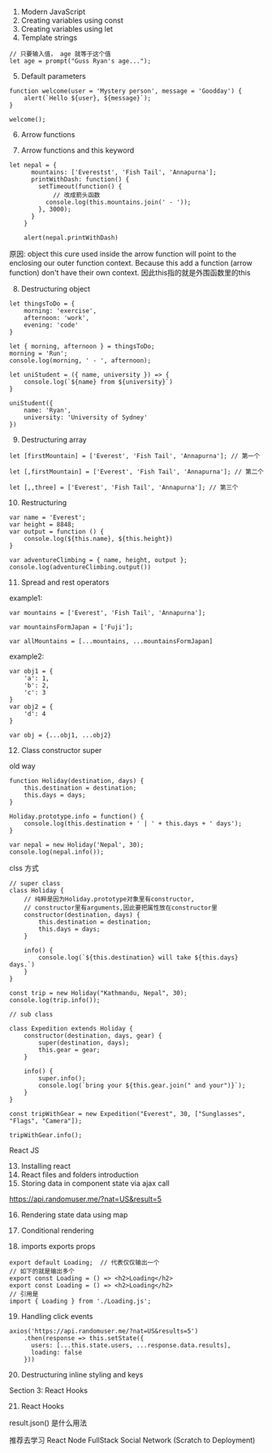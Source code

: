 1.  Modern JavaScript
2. Creating variables using const
3. Creating variables using let
4. Template strings
```
// 只要输入值， age 就等于这个值
let age = prompt("Guss Ryan's age...");
```
5. Default parameters
```
function welcome(user = 'Mystery person', message = 'Goodday') {
    alert(`Hello ${user}, ${message}`);
}

welcome();
```

6. Arrow functions

7. Arrow functions and this keyword

```
let nepal = {
      mountains: ['Everestst', 'Fish Tail', 'Annapurna'];
      printWithDash: function() {
        setTimeout(function() {
            // 改成箭头函数
          console.log(this.mountains.join(' - '));
        }, 3000);
      }
    }

    alert(nepal.printWithDash)
```
原因: object this cure used inside the arrow function will point to the enclosing our outer function context.
Because this add a function (arrow function) don't have their own context. 因此this指的就是外围函数里的this

8. Destructuring object

```
let thingsToDo = {
    morning: 'exercise',
    afternoon: 'work',
    evening: 'code'
}

let { morning, afternoon } = thingsToDo;
morning = 'Run';
console.log(morning, ' - ', afternoon);
```

```
let uniStudent = ({ name, university }) => {
    console.log(`${name} from ${university}`)
}

uniStudent({
    name: 'Ryan',
    university: 'University of Sydney'
})
```

9. Destructuring array

```
let [firstMountain] = ['Everest', 'Fish Tail', 'Annapurna']; // 第一个

let [,firstMountain] = ['Everest', 'Fish Tail', 'Annapurna']; // 第二个

let [,,three] = ['Everest', 'Fish Tail', 'Annapurna']; // 第三个
```

10. Restructuring
```
var name = 'Everest';
var height = 8848;
var output = function () {
    console.log(${this.name}, ${this.height})
}

var adventureClimbing = { name, height, output };
console.log(adventureClimbing.output())
```

11. Spread and rest operators

example1:
```
var mountains = ['Everest', 'Fish Tail', 'Annapurna'];

var mountainsFormJapan = ['Fuji'];

var allMountains = [...mountains, ...mountainsFormJapan]
```
example2:
```
var obj1 = {
    'a': 1,
    'b': 2,
    'c': 3
}
var obj2 = {
    'd': 4
}

var obj = {...obj1, ...obj2}
```

12. Class constructor super

old way
```
function Holiday(destination, days) {
    this.destination = destination;
    this.days = days;
}

Holiday.prototype.info = function() {
    console.log(this.destination + ' | ' + this.days + ' days');
}

var nepal = new Holiday('Nepal', 30);
console.log(nepal.info());
```

clss 方式
```
// super class
class Holiday {
    // 纯粹是因为Holiday.prototype对象里有constructor,
    // constructor里有arguments,因此要把属性放在constructor里
    constructor(destination, days) {
        this.destination = destination;
        this.days = days;
    }

    info() {
        console.log(`${this.destination} will take ${this.days} days.`)
    }
}

const trip = new Holiday("Kathmandu, Nepal", 30);
console.log(trip.info());

// sub class

class Expedition extends Holiday {
    constructor(destination, days, gear) {
        super(destination, days);
        this.gear = gear;
    }

    info() {
        super.info();
        console.log(`bring your ${this.gear.join(" and your")}`);
    }
}

const tripWithGear = new Expedition("Everest", 30, ["Sunglasses", "Flags", "Camera"]);

tripWithGear.info();
```

React JS

13. Installing react
14. React files and folders introduction
15. Storing data in component state via ajax call

https://api.randomuser.me/?nat=US&result=5

16. Rendering state data using map
17. Conditional rendering

18. imports exports props

```
export default Loading;  // 代表仅仅输出一个
// 如下的就是输出多个
export const Loading = () => <h2>Loading</h2>
export const Loading = () => <h2>Loading</h2>
// 引用是
import { Loading } from './Loading.js';
```

19. Handling click events

```
axios('https://api.randomuser.me/?nat=US&results=5')
    .then(response => this.setState({
      users: [...this.state.users, ...response.data.results],
      loading: false
    }))
```

20. Destructuring inline styling and keys

Section 3: React Hooks

21. React Hooks

result.json() 是什么用法

推荐去学习 React Node FullStack Social Network (Scratch to Deployment)
